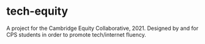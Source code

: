 # tech-equity
A project for the Cambridge Equity Collaborative, 2021. Designed by and for CPS students in order to promote tech/internet fluency.
